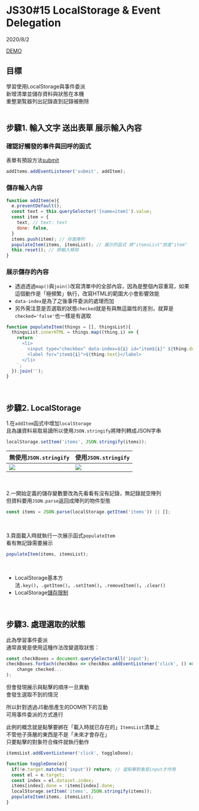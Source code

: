 # JS30#15 LocalStorage & Event Delegation
2020/8/2

[DEMO](https://gbuzz45.github.io/gbuzz45-JS30-demo/15_LocalStorage/)

## 目標
學習使用LocalStorage與事件委派<br>
新增清單並儲存資料與狀態在本機<br>
重整瀏覧器列出記錄直到記錄被刪除<br>
<br>

## 步驟1. 輸入文字 送出表單 展示輸入內容

### 確認好觸發的事件與回呼的函式
表單有預設方法[submit](https://developer.mozilla.org/zh-TW/docs/Web/API/HTMLFormElement)
```javascript
addItems.addEventListener('submit', addItem);
```
### 儲存輸入內容
```javascript
function addItem(e){
  e.preventDefault();
  const text = this.querySelector('[name=item]').value;
  const item = {
    text, // text: text
    done: false,
  }
  items.push(item); // 存進陣列
  populateItem(items, itemsList); // 展示的函式 將"itemsList"放進"item"
  this.reset(); // 原輸入移除
}
```
### 展示儲存的內容
- 透過透過`map()`與`join()`改寫清單中的全部內容，因為是整個內容重寫，如果這個動作是「極頻繁」執行，改寫HTML的範圍大小會影響效能
- `data-index`是為了之後事件委派的處理而加
- 另外需注意是否選取的狀態`checked`就是有與無這屬性的差別，就算是`checked='false'`也一樣是有選取
```javascript
function populateItem(things = [], thingsList){
  thingsList.innerHTML = things.map((thing,i) => {
    return `
      <li>
        <input type="checkbox" data-index=${i} id="item${i}" ${thing.done ? 'checked' : ''}>
        <label for="item${i}">${thing.text}</label>
      </li>
    `;
  }).join('');
}
```
<br>

## 步驟2. LocalStorage
1.在`addItem`函式中增加`localStorage`<br>
且為讓資料易取易讀所以使用`JSON.stringify`將陣列轉成JSON字串
```javascript
localStorage.setItem('items', JSON.stringify(items));
```
| 無使用`JSON.stringify` | 使用`JSON.stringify` |
| -------- | -------- |
| ![](https://i.imgur.com/AoU2sQo.png) | ![](https://i.imgur.com/jSiTLRB.png)|
<br>

2.一開始定義的儲存變數要改為先看看有沒有記錄，無記錄就空陣列<br>
但資料要用`JSON.parse`返回成陣列的物件型態
```javascript
const items = JSON.parse(localStorage.getItem('items')) || []; 
```
<br>

3.頁面載入時就執行一次展示函式`populateItem`<br>
看有無記錄需要展示
```javascript
populateItem(items, itemsList);
```
<br>

- LocalStorage基本方法`.key()`，`.getItem()`，`.setItem()`，`.removeItem()`，`.clear()`
- LocalStorage[儲存限制](https://web.dev/storage-for-the-web/#how-much)

<br>

## 步驟3. 處理選取的狀態
此為學習事件委派<br>
通常直覺是使用這種作法改變選取狀態：<br>
```javascript
const checkBoxes = document.querySelectorAll('input');
checkBoxes.forEach(checkBox => checkBox.addEventListener('click', () =>
    change checked...
);
```
但會發現展示與點擊的順序一旦異動<br>
會發生選取不到的情況<br>

所以針對透過JS動態產生的DOM所下的互動<br>
可用事件委派的方式進行<br>

此例的概念就是點擊要綁在「載入時就已存在的」`ItemsList`清單上<br>
不管他子孫層的東西是不是「未來才會存在」<br>
只要點擊的對象符合條件就執行動作<br>
```javascript
itemsList.addEventListener('click', toggleDone);
```
```javascript
function toggleDone(e){
  if(!e.target.matches('input')) return; // 當點擊對象是input才作用
  const el = e.target;
  const index = el.dataset.index;
  items[index].done = !items[index].done;
  localStorage.setItem('items', JSON.stringify(items));
  populateItem(items, itemsList);
}
```
